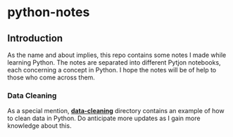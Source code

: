 # python-notes

## Introduction

As the name and about implies, this repo contains some notes I made while learning Python. The notes are separated into different Pytjon notebooks, each concerning a concept in Python. I hope the notes will be of help to those who come across them.

### Data Cleaning
As a special mention, **[data-cleaning](https://github.com/nacht29/python-notes/tree/main/data-cleaning)** directory contains an example of how to clean data in Python. Do anticipate more updates as I gain more knowledge about this.
